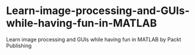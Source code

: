 # Learn-image-processing-and-GUIs-while-having-fun-in-MATLAB
Learn image processing and GUIs while having fun in MATLAB by Packt Publishing
